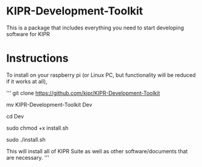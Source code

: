 # KIPR-Development-Toolkit
This is a package that includes everything you need to start developing software for KIPR

# Instructions
To install on your raspberry pi (or Linux PC, but functionality will be reduced if it works at all),

'''
git clone https://github.com/kipr/KIPR-Development-Toolkit

mv KIPR-Development-Toolkit Dev 

cd Dev

sudo chmod +x install.sh

sudo ./install.sh

This will install all of KIPR Suite as well as other software/documents that are necessary.
'''
